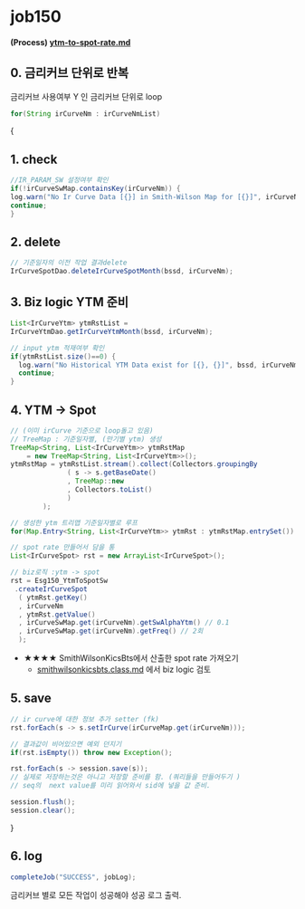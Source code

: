 # job150

#### (Process) [ytm-to-spot-rate.md](../../../biz-logic/esg-process/1.-risk-free-term-structure/ytm-to-spot-rate.md "mention")

## 0. 금리커브 단위로 반복&#x20;

금리커브 사용여부 Y 인 금리커브 단위로 loop&#x20;

```java
for(String irCurveNm : irCurveNmList)
```

{

## 1. check&#x20;

```java
//IR_PARAM_SW 설정여부 확인
if(!irCurveSwMap.containsKey(irCurveNm)) {
log.warn("No Ir Curve Data [{}] in Smith-Wilson Map for [{}]", irCurveNm, bssd);
continue;
}
```

## 2. delete

```java
// 기준일자의 이전 작업 결과delete 
IrCurveSpotDao.deleteIrCurveSpotMonth(bssd, irCurveNm);
```

## 3. Biz logic YTM 준비 &#x20;

```java
List<IrCurveYtm> ytmRstList = 
IrCurveYtmDao.getIrCurveYtmMonth(bssd, irCurveNm);	
```

```java
// input ytm 적재여부 확인 
if(ytmRstList.size()==0) {
  log.warn("No Historical YTM Data exist for [{}, {}]", bssd, irCurveNm);
  continue;
}				
```

## 4. YTM -> Spot

```java
// (이미 irCurve 기준으로 loop돌고 있음) 
// TreeMap : 기준일자별, (만기별 ytm) 생성
TreeMap<String, List<IrCurveYtm>> ytmRstMap 
    = new TreeMap<String, List<IrCurveYtm>>();
ytmRstMap = ytmRstList.stream().collect(Collectors.groupingBy
              ( s -> s.getBaseDate()
              , TreeMap::new
              , Collectors.toList()
              ) 
        );					
```

```java
// 생성한 ytm 트리맵 기준일자별로 루프 
for(Map.Entry<String, List<IrCurveYtm>> ytmRst : ytmRstMap.entrySet()) {
```

```java
// spot rate 만들어서 담을 통 
List<IrCurveSpot> rst = new ArrayList<IrCurveSpot>();
```

```java
// biz로직 :ytm -> spot 
rst = Esg150_YtmToSpotSw
 .createIrCurveSpot
  ( ytmRst.getKey()
  , irCurveNm
  , ytmRst.getValue()
  , irCurveSwMap.get(irCurveNm).getSwAlphaYtm() // 0.1 
  , irCurveSwMap.get(irCurveNm).getFreq() // 2회 
  );
```

* ★★★★ SmithWilsonKicsBts에서 산출한 spot rate 가져오기&#x20;
  * [smithwilsonkicsbts.class.md](../../../biz-logic/interest-rate-model/smith-wilson-method/with-assets-generating-multiple-cf/smithwilsonkicsbts.class.md "mention") 에서 biz logic 검토&#x20;

## 5. save&#x20;

```java
// ir curve에 대한 정보 추가 setter (fk)
rst.forEach(s -> s.setIrCurve(irCurveMap.get(irCurveNm)));
```

```java
// 결과값이 비어있으면 예외 던지기 
if(rst.isEmpty()) throw new Exception();
```

```java
rst.forEach(s -> session.save(s));
// 실제로 저장하는것은 아니고 저장할 준비를 함. (쿼리들을 만들어두기 )
// seq의  next value를 미리 읽어와서 sid에 넣을 값 준비. 
```

```java
session.flush();
session.clear();
```

}

## 6. log

```java
completeJob("SUCCESS", jobLog);
```

금리커브 별로 모든 작업이 성공해야 성공 로그 출력.
